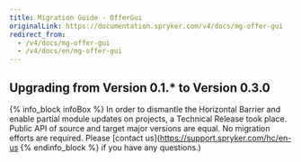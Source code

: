 ```yaml
---
title: Migration Guide - OfferGui
originalLink: https://documentation.spryker.com/v4/docs/mg-offer-gui
redirect_from:
  - /v4/docs/mg-offer-gui
  - /v4/docs/en/mg-offer-gui
---
```


## Upgrading from Version 0.1.* to Version 0.3.0

{% info_block infoBox %}
In order to dismantle the Horizontal Barrier and enable partial module updates on projects, a Technical Release took place. Public API of source and target major versions are equal. No migration efforts are required. Please [contact us](https://support.spryker.com/hc/en-us
{% endinfo_block %} if you have any questions.)
